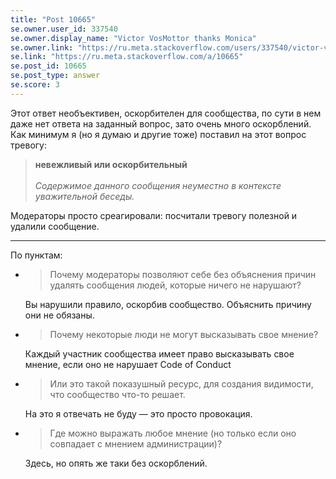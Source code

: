 ```yaml
---
title: "Post 10665"
se.owner.user_id: 337540
se.owner.display_name: "Victor VosMottor thanks Monica"
se.owner.link: "https://ru.meta.stackoverflow.com/users/337540/victor-vosmottor-thanks-monica"
se.link: "https://ru.meta.stackoverflow.com/a/10665"
se.post_id: 10665
se.post_type: answer
se.score: 3
---
```

<p>Этот ответ необъективен, оскорбителен для сообщества, по сути в нем даже нет ответа нa заданный вопрос, зато очень много оскорблений.
Как минимум я (но я думаю и другие тоже) поставил на этот вопрос тревогу:</p>
<blockquote>
<p><strong>невежливый или оскорбительный</strong><br><Br>
<em>Содержимое данного сообщения неуместно в контексте уважительной беседы.</em></p>
</blockquote>
<p>Модераторы просто среагировали: посчитали тревогу полезной и удалили сообщение.</p>
<hr />
<p>По пунктам:</p>
<ul>
<li>
<blockquote>
<p>Почему модераторы позволяют себе без объяснения причин удалять сообщения людей, которые ничего не нарушают?</p>
</blockquote>
<p>Вы нарушили правило, оскорбив сообщество. Объяснить причину они не обязаны.</p>
</li>
<li>
<blockquote>
<p>Почему некоторые люди не могут высказывать свое мнение?</p>
</blockquote>
<p>Каждый участник сообщества имеет право высказывать свое мнение, если оно не нарушает Code of Conduct</p>
</li>
<li>
<blockquote>
<p>Или это такой показушный ресурс, для создания видимости, что сообщество что-то решает.</p>
</blockquote>
<p>На это я отвечать не буду — это просто провокация.</p>
</li>
<li>
<blockquote>
<p>Где можно выражать любое мнение (но только если оно совпадает с мнением администрации)?</p>
</blockquote>
<p>Здесь, но опять же таки без оскорблений.</p>
</li>
</ul>
